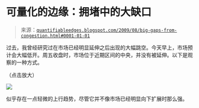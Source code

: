 <!--yml

分类：未分类

日期：2024-05-18 13:15:34

-->

# 可量化的边缘：拥堵中的大缺口

> 来源：[`quantifiableedges.blogspot.com/2009/08/big-gaps-from-congestion.html#0001-01-01`](http://quantifiableedges.blogspot.com/2009/08/big-gaps-from-congestion.html#0001-01-01)

过去，我曾经研究过在市场已经明显延伸之后出现的大幅跳空。今天早上，市场预计会大幅低开。周五收盘时，市场位于近期区间的中央，并没有被延伸。以下是观察的一种方式。

（点击放大）

![](https://blogger.googleusercontent.com/img/b/R29vZ2xl/AVvXsEivK7ZktBeMyDOuD9BCPoovjwbv-nu0xoRN1hyZf2Q219gTMb1ebtp1q3BubTZrUGD3YgYlWcJzmmm-emCLClaiTYQFKBD_2KV-R9Duv9rF8qZqz7cMWQMOWmI2BfC1tJenjY61qZ_j-wIQ/s1600-h/2009-8-17+png.png)

似乎存在一点轻微的上行趋势，尽管它并不像市场已经明显向下扩展时那么强。
